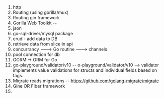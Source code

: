1. http 
2. Routing (using gorilla/mux)
3. Routing gin framework 
4. Gorilla Web Toolkit --
5. json
6. go-sql-driver/mysql package
7. crud - add data to DB
8. retrieve data from slice in api 
9. concurrancy ---> Go routine ---> channels
10. pool connection for db 
11. GORM -> ORM for Go 
12. go-playground/validator/v10 -- o-playground/validator/v10 -->  validator implements value validations for structs and individual fields based on tags.
13. Migrate reads migrations  -- https://github.com/golang-migrate/migrate
14. Gine OR Fiber framework
15.


 
 



